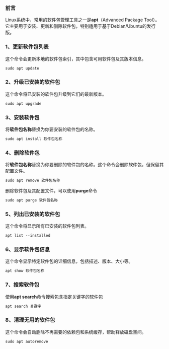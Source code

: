 ### 前言
Linux系统中，常用的软件包管理工具之一是**apt**（Advanced Package Tool）。它主要用于安装、更新和删除软件包，特别适用于基于Debian/Ubuntu的发行版。
### 1、更新软件包列表
这个命令会更新本地的软件包索引，其中包含可用软件包及其版本信息。
```xml
sudo apt update
```
### 2、升级已安装的软件包
这个命令将已安装的软件包升级到它们的最新版本。
```xml
sudo apt upgrade
```
### 3、安装软件包
将**软件包名称**替换为你要安装的软件包的名称。
```xml
sudo apt install 软件包名称
```
### 4、删除软件包
将**软件包名称**替换为你要删除的软件包的名称。这个命令会删除软件包，但保留其配置文件。
```xml
sudo apt remove 软件包名称
```
删除软件包及其配置文件，可以使用**purge**命令
```xml
sudo apt purge 软件包名称
```
### 5、列出已安装的软件包
这个命令将显示所有已安装的软件包列表。
```xml
apt list --installed
```
### 6、显示软件包信息
这个命令显示特定软件包的详细信息，包括描述、版本、大小等。
```xml
apt show 软件包名称
```
### 7、搜索软件包
使用**apt search**命令搜索包含指定关键字的软件包
```xml
apt search 关键字
```
### 8、清理无用的软件包
这个命令会自动删除不再需要的依赖包和系统缓存，帮助释放磁盘空间。
```xml
sudo apt autoremove
```
